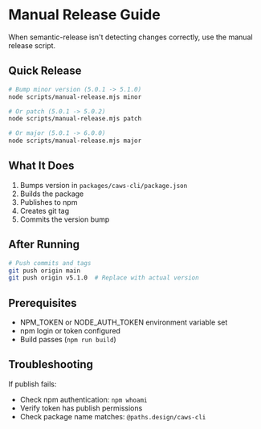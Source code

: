 # Manual Release Guide

When semantic-release isn't detecting changes correctly, use the manual release script.

## Quick Release

```bash
# Bump minor version (5.0.1 -> 5.1.0)
node scripts/manual-release.mjs minor

# Or patch (5.0.1 -> 5.0.2)
node scripts/manual-release.mjs patch

# Or major (5.0.1 -> 6.0.0)
node scripts/manual-release.mjs major
```

## What It Does

1. Bumps version in `packages/caws-cli/package.json`
2. Builds the package
3. Publishes to npm
4. Creates git tag
5. Commits the version bump

## After Running

```bash
# Push commits and tags
git push origin main
git push origin v5.1.0  # Replace with actual version
```

## Prerequisites

- NPM_TOKEN or NODE_AUTH_TOKEN environment variable set
- npm login or token configured
- Build passes (`npm run build`)

## Troubleshooting

If publish fails:
- Check npm authentication: `npm whoami`
- Verify token has publish permissions
- Check package name matches: `@paths.design/caws-cli`
